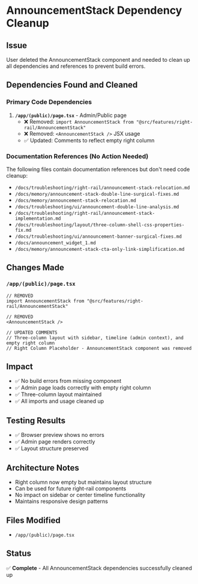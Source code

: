 # AnnouncementStack Dependency Cleanup

## Issue
User deleted the AnnouncementStack component and needed to clean up all dependencies and references to prevent build errors.

## Dependencies Found and Cleaned

### Primary Code Dependencies
1. **`/app/(public)/page.tsx`** - Admin/Public page
   - ❌ Removed: `import AnnouncementStack from "@src/features/right-rail/AnnouncementStack"`
   - ❌ Removed: `<AnnouncementStack />` JSX usage
   - ✅ Updated: Comments to reflect empty right column

### Documentation References (No Action Needed)
The following files contain documentation references but don't need code cleanup:
- `/docs/troubleshooting/right-rail/announcement-stack-relocation.md`
- `/docs/memory/announcement-stack-double-line-surgical-fixes.md`
- `/docs/memory/announcement-stack-relocation.md`
- `/docs/troubleshooting/ui/announcement-double-line-analysis.md`
- `/docs/troubleshooting/right-rail/announcement-stack-implementation.md`
- `/docs/troubleshooting/layout/three-column-shell-css-properties-fix.md`
- `/docs/troubleshooting/ui/announcement-banner-surgical-fixes.md`
- `/docs/announcement_widget_1.md`
- `/docs/memory/announcement-stack-cta-only-link-simplification.md`

## Changes Made

### `/app/(public)/page.tsx`
```tsx
// REMOVED
import AnnouncementStack from "@src/features/right-rail/AnnouncementStack"

// REMOVED
<AnnouncementStack />

// UPDATED COMMENTS
// Three-column layout with sidebar, timeline (admin context), and empty right column
// Right Column Placeholder - AnnouncementStack component was removed
```

## Impact
- ✅ No build errors from missing component
- ✅ Admin page loads correctly with empty right column
- ✅ Three-column layout maintained
- ✅ All imports and usage cleaned up

## Testing Results
- ✅ Browser preview shows no errors
- ✅ Admin page renders correctly
- ✅ Layout structure preserved

## Architecture Notes
- Right column now empty but maintains layout structure
- Can be used for future right-rail components
- No impact on sidebar or center timeline functionality
- Maintains responsive design patterns

## Files Modified
- `/app/(public)/page.tsx`

## Status
✅ **Complete** - All AnnouncementStack dependencies successfully cleaned up
